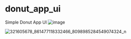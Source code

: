 # donut_app_ui

Simple Donut App UI
![image](https://user-images.githubusercontent.com/114337820/209456650-88f15a70-9535-48ca-9a06-da6a88d4333f.png)


![321605678_861477118332466_8098985284549074324_n](https://user-images.githubusercontent.com/114337820/209456579-74f8555a-649c-4b22-9902-9f60e49bbce2.jpg)
